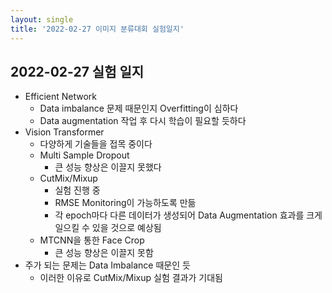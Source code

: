 ```yaml
---
layout: single
title: '2022-02-27 이미지 분류대회 실험일지'
---
```

## 2022-02-27 실험 일지
- Efficient Network
  - Data imbalance 문제 때문인지 Overfitting이 심하다
  - Data augmentation 작업 후 다시 학습이 필요할 듯하다
- Vision Transformer
  - 다양하게 기술들을 접목 중이다
  - Multi Sample Dropout
    - 큰 성능 향상은 이끌지 못했다
  - CutMix/Mixup
    - 실험 진행 중
    - RMSE Monitoring이 가능하도록 만듦
    - 각 epoch마다 다른 데이터가 생성되어 Data Augmentation 효과를 크게 일으킬 수 있을 것으로 예상됨
  -  MTCNN을 통한 Face Crop
     -  큰 성능 향상은 이끌지 못함
- 주가 되는 문제는 Data Imbalance 때문인 듯
  - 이러한 이유로 CutMix/Mixup 실험 결과가 기대됨